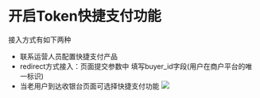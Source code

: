 # 开启Token快捷支付功能

接入方式有如下两种

- 联系运营人员配置快捷支付产品
- redirect方式接入：页面提交参数中 填写buyer_id字段(用户在商户平台的唯一标识)
- 当老用户到达收银台页面可选择快捷支付功能
![](/assets/test.jpg)